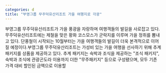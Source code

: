 ```yaml
---
categories: d
title: "부영그룹 무주덕유산리조트 가을 여행지로 각광"
---
```

부영그룹 무주덕유산리조트가 가을 풍광을 자랑하며 여행객들의 발길을 사로잡고 있다. 무주덕유산리조트에는 제철을 맞은 황화 코스모스가 군락지를 이루며 가을 정취를 뽐내고 있다. 단풍철이 시작되는 10월부터는 가을 여행객들의 발길이 더욱 본격적으로 이어질 예정이다.부영그룹 무주덕유산리조트는 가성비 있는 가을 여행을 선사하기 위해 추계 패키지를 상품을 제공하고 있다. 추계 패키지는 숙박과 조식을 제공하는 "조식 패키지", 숙박과 조식에 관광곤도라 이용까지 더한 "무주패키지" 등으로 구성됐으며, 모두 기존 가격 대비 할인된 금액으로 이용할